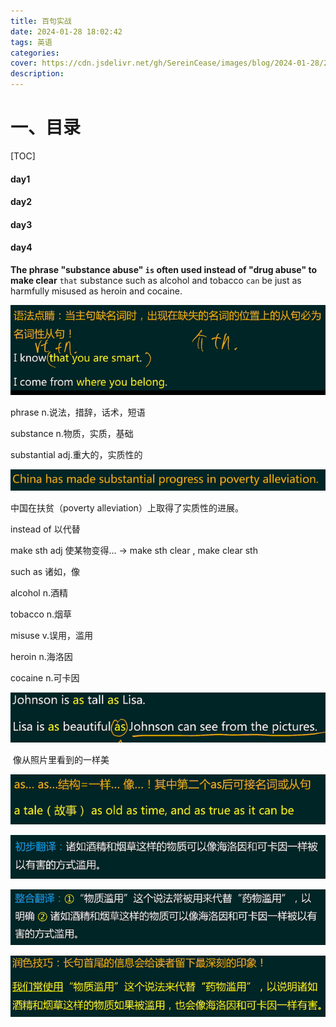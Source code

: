 ```yaml
---
title: 百句实战
date: 2024-01-28 18:02:42
tags: 英语
categories:
cover: https://cdn.jsdelivr.net/gh/SereinCease/images/blog/2024-01-28/202201191305617-bfeb35.jpg
description:
---
```


# 一、目录

[TOC]

#### day1

#### day2

#### day3

#### day4

**The phrase "substance abuse" `is` often used instead of "drug abuse" to make clear** `that` substance such as alcohol and tobacco `can` be just as harmfully misused as heroin and cocaine.

![image-20240128180947316](assets/image-20240128180947316.png)

phrase n.说法，措辞，话术，短语

substance n.物质，实质，基础 

substantial adj.重大的，实质性的

![image-20240128181250011](assets/image-20240128181250011.png)

中国在扶贫（poverty alleviation）上取得了实质性的进展。

instead of 以代替

make sth adj 使某物变得...  ->  make sth clear , make clear sth

such as 诸如，像 

 alcohol n.酒精

tobacco n.烟草

misuse v.误用，滥用

heroin n.海洛因

cocaine n.可卡因

![image-20240128182125621](assets/image-20240128182125621.png)

​						像从照片里看到的一样美

![image-20240128182849309](assets/image-20240128182849309.png)

![image-20240128182901070](assets/image-20240128182901070.png)

![image-20240128183158702](assets/image-20240128183158702.png)

![image-20240128183339036](assets/image-20240128183339036.png)
